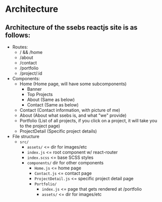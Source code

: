 # Architecture

## Architecture of the ssebs reactjs site is as follows:
- Routes:
  - / && /home
  - /about
  - /contact
  - /portfolio
  - /project/:id
- Components:
  - Home (Home page, will have some subcomponents)
    - Banner
    - Top Projects
    - About (Same as below)
    - Contact (Same as below)
  - Contact (Contact information, with picture of me)
  - About (About what ssebs is, and what "we" provide)
  - Portfolio (List of all projects, if you click on a project, it will take you to the project page)
  - ProjectDetail (Specific project details)
- File structure
  - `src/`
    - `assets/` <= dir for images/etc
    - `index.js` <= root component w/ react-router
    - `index.scss` <= base SCSS styles
    - `components/` dir for other components
      - `Home.js` <= home page
      - `Contact.js` <= contact page
      - `ProjectDetail.js` <= specific project detail page
      - `Portfolio/`
        - `index.js` <= page that gets rendered at /portfolio
        - `assets/` <= dir for images/etc